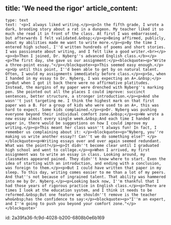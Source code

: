 title: 'We need the rigor'
article_content:
  -
    type: text
    text: '<p>I always liked writing.</p><p>In the fifth grade, I wrote a dark, brooding story about a rat in a dungeon. My teacher liked it so much she read it in front of the class. At first I was embarrassed, but afterwards I felt validated.&nbsp;</p><p>Being affirmed, publicly, about my abilities made me want to write more.</p><p>By the time I entered high school, I''d written hundreds of poems and short stories. I was passionate about writing, and I felt like a good writer.<br></p><p><b>Then I joined, Dr. Nyberg''s advanced English class.</b></p><p>The first day, she gave us our assignment:</p><blockquote><p>"Write a three-point essay."</p></blockquote><p>This seemed easy enough.</p><p>Up until this point, I''d been able to get by on natural talent. Often, I would my assignments immediately before class.</p><p>So, when I handed in my essay to Dr. Nyberg, I was expecting an A+.&nbsp;</p><p>But when I got it back there were no affirmative platitudes. Instead, the margins of my paper were drenched with Nyberg''s marking pen. She pointed out all the places I could improve: succinct sentences, better structure, a stronger introduction.</p><p>And she wasn''t just targeting me. I think the highest mark on that first paper was a B. For a group of kids who were used to an A+, this was hard to expect. Some kids complained.</p><p>Dr. Nyberg was pushing everyone beyond their individual comfort zone.&nbsp;</p><p>We wrote a new essay almost every single week.&nbsp;And each time I handed a paper in, there would be suggestions on how I could improve my writing.</p><p>This meant her class wasn''t always fun! In fact, I remember us complaining about it: </p><blockquote><p>"Nyberg, you''re making us write another essay?! Can''t we do something else?" </p></blockquote><p>Writing essays over and over again seemed redundant. What was the point?</p><p>It didn''t become clear until I graduated high school and went to college.</p><p>When I arrived, my first assignment was to write an essay in class. Looking around, my classmates appeared pained. They didn''t know where to start. Even the idea of starting with an introduction, and ending with a conclusion, was foreign to them.</p><p>But I could have written that paper in my sleep. To this day, writing comes easier to me than a lot of my peers. And that''s not because of ingrained talent. That ability was hammered into me by Dr. Nyberg.</p><p>Looking back now, I''m thankful that I had those years of rigorous practice in English class.</p><p>There are times I look at the education system, and I think it needs to be reformed.&nbsp;But one feature we shouldn''t remove is the teacher who&nbsp;has the confidence to say:</p><blockquote><p>"I''m an expert, and I''m going to push you beyond your comfort zone."</p></blockquote>'
id: 2a39fa36-fc9d-4028-b200-6808b0e6b169
